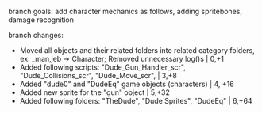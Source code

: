 branch goals: add character mechanics as follows, adding spritebones, damage recognition

branch changes:
- Moved all objects and their related folders into related category folders, ex: _man,jeb -> Character; Removed unnecessary log()s | 0,+1
- Added following scripts: "Dude_Gun_Handler_scr", "Dude_Collisions_scr", "Dude_Move_scr",  | 3,+8
- Added "dude0" and "DudeEq" game objects (characters) |  4, +16
- Added new sprite for the "gun" object | 5,+32
- Added following folders: "TheDude", "Dude Sprites", "DudeEq" | 6,+64